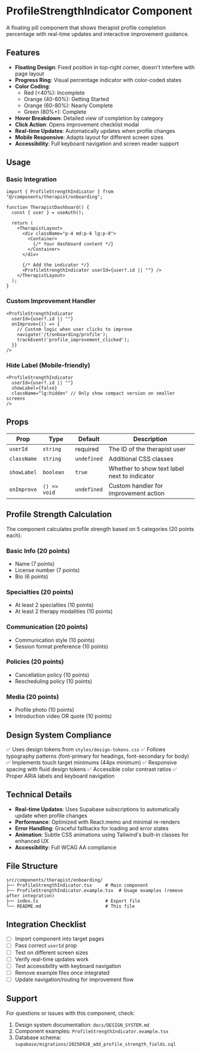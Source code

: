 # ProfileStrengthIndicator Component

A floating pill component that shows therapist profile completion percentage with real-time updates and interactive improvement guidance.

## Features

- **Floating Design**: Fixed position in top-right corner, doesn't interfere with page layout
- **Progress Ring**: Visual percentage indicator with color-coded states
- **Color Coding**:
  - Red (<40%): Incomplete
  - Orange (40-60%): Getting Started
  - Orange (60-80%): Nearly Complete
  - Green (80%+): Complete
- **Hover Breakdown**: Detailed view of completion by category
- **Click Action**: Opens improvement checklist modal
- **Real-time Updates**: Automatically updates when profile changes
- **Mobile Responsive**: Adapts layout for different screen sizes
- **Accessibility**: Full keyboard navigation and screen reader support

## Usage

### Basic Integration

```tsx
import { ProfileStrengthIndicator } from "@/components/therapist/onboarding";

function TherapistDashboard() {
  const { user } = useAuth();

  return (
    <TherapistLayout>
      <div className="p-4 md:p-6 lg:p-8">
        <Container>
          {/* Your dashboard content */}
        </Container>
      </div>

      {/* Add the indicator */}
      <ProfileStrengthIndicator userId={user?.id || ""} />
    </TherapistLayout>
  );
}
```

### Custom Improvement Handler

```tsx
<ProfileStrengthIndicator
  userId={user?.id || ""}
  onImprove={() => {
    // Custom logic when user clicks to improve
    navigate('/t/onboarding/profile');
    trackEvent('profile_improvement_clicked');
  }}
/>
```

### Hide Label (Mobile-friendly)

```tsx
<ProfileStrengthIndicator
  userId={user?.id || ""}
  showLabel={false}
  className="lg:hidden" // Only show compact version on smaller screens
/>
```

## Props

| Prop | Type | Default | Description |
|------|------|---------|-------------|
| `userId` | `string` | required | The ID of the therapist user |
| `className` | `string` | `undefined` | Additional CSS classes |
| `showLabel` | `boolean` | `true` | Whether to show text label next to indicator |
| `onImprove` | `() => void` | `undefined` | Custom handler for improvement action |

## Profile Strength Calculation

The component calculates profile strength based on 5 categories (20 points each):

### Basic Info (20 points)
- Name (7 points)
- License number (7 points)
- Bio (6 points)

### Specialties (20 points)
- At least 2 specialties (10 points)
- At least 2 therapy modalities (10 points)

### Communication (20 points)
- Communication style (10 points)
- Session format preference (10 points)

### Policies (20 points)
- Cancellation policy (10 points)
- Rescheduling policy (10 points)

### Media (20 points)
- Profile photo (10 points)
- Introduction video OR quote (10 points)

## Design System Compliance

✅ Uses design tokens from `styles/design-tokens.css`
✅ Follows typography patterns (font-primary for headings, font-secondary for body)
✅ Implements touch target minimums (44px minimum)
✅ Responsive spacing with fluid design tokens
✅ Accessible color contrast ratios
✅ Proper ARIA labels and keyboard navigation

## Technical Details

- **Real-time Updates**: Uses Supabase subscriptions to automatically update when profile changes
- **Performance**: Optimized with React.memo and minimal re-renders
- **Error Handling**: Graceful fallbacks for loading and error states
- **Animation**: Subtle CSS animations using Tailwind's built-in classes for enhanced UX
- **Accessibility**: Full WCAG AA compliance

## File Structure

```
src/components/therapist/onboarding/
├── ProfileStrengthIndicator.tsx     # Main component
├── ProfileStrengthIndicator.example.tsx  # Usage examples (remove after integration)
├── index.ts                         # Export file
└── README.md                        # This file
```

## Integration Checklist

- [ ] Import component into target pages
- [ ] Pass correct `userId` prop
- [ ] Test on different screen sizes
- [ ] Verify real-time updates work
- [ ] Test accessibility with keyboard navigation
- [ ] Remove example files once integrated
- [ ] Update navigation/routing for improvement flow

## Support

For questions or issues with this component, check:
1. Design system documentation: `docs/DESIGN_SYSTEM.md`
2. Component examples: `ProfileStrengthIndicator.example.tsx`
3. Database schema: `supabase/migrations/20250928_add_profile_strength_fields.sql`